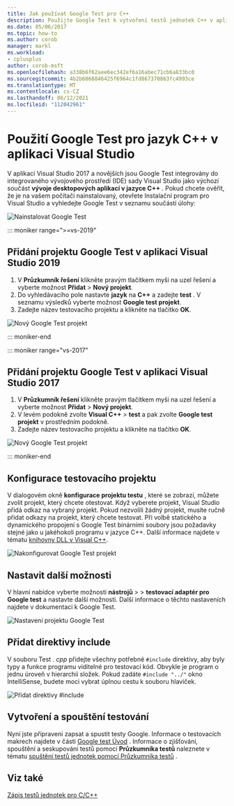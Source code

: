 ```yaml
---
title: Jak používat Google Test pro C++
description: Použijte Google Test k vytvoření testů jednotek C++ v aplikaci Visual Studio.
ms.date: 05/06/2017
ms.topic: how-to
ms.author: corob
manager: markl
ms.workload:
- cplusplus
author: corob-msft
ms.openlocfilehash: a338b6f62aee6ec342ef6a16abec71cb6a833bc0
ms.sourcegitcommit: 4b2b6068846425f6964c1fd867370863fc4993ce
ms.translationtype: MT
ms.contentlocale: cs-CZ
ms.lasthandoff: 06/12/2021
ms.locfileid: "112042961"
---
```

# <a name="how-to-use-google-test-for-c-in-visual-studio"></a>Použití Google Test pro jazyk C++ v aplikaci Visual Studio

V aplikaci Visual Studio 2017 a novějších jsou Google Test integrovány do integrovaného vývojového prostředí (IDE) sady Visual Studio jako výchozí součást **vývoje desktopových aplikací v jazyce C++** . Pokud chcete ověřit, že je na vašem počítači nainstalovaný, otevřete Instalační program pro Visual Studio a vyhledejte Google Test v seznamu součástí úlohy:

![Nainstalovat Google Test](media/cpp-google-component.png)

::: moniker range=">=vs-2019"

## <a name="add-a-google-test-project-in-visual-studio-2019"></a>Přidání projektu Google Test v aplikaci Visual Studio 2019

1. V **Průzkumník řešení** klikněte pravým tlačítkem myši na uzel řešení a vyberte možnost **Přidat** > **Nový projekt**.
2. Do vyhledávacího pole nastavte **jazyk** na **C++** a zadejte **test** . V seznamu výsledků vyberte možnost **Google test projekt**.
3. Zadejte název testovacího projektu a klikněte na tlačítko **OK**.

![Nový Google Test projekt](media/vs-2019/cpp-gtest-new-project-vs2019.png)

::: moniker-end

::: moniker range="vs-2017"

## <a name="add-a-google-test-project-in-visual-studio-2017"></a>Přidání projektu Google Test v aplikaci Visual Studio 2017

1. V **Průzkumník řešení** klikněte pravým tlačítkem myši na uzel řešení a vyberte možnost **Přidat** > **Nový projekt**.
2. V levém podokně zvolte **Visual C++** > **test** a pak zvolte **Google test projekt** v prostředním podokně.
3. Zadejte název testovacího projektu a klikněte na tlačítko **OK**.

![Nový Google Test projekt](media/cpp-gtest-new-project.png)

::: moniker-end

## <a name="configure-the-test-project"></a>Konfigurace testovacího projektu

V dialogovém okně **konfigurace projektu testu** , které se zobrazí, můžete zvolit projekt, který chcete otestovat. Když vyberete projekt, Visual Studio přidá odkaz na vybraný projekt. Pokud nezvolili žádný projekt, musíte ručně přidat odkazy na projekt, který chcete testovat. Při volbě statického a dynamického propojení s Google Test binárními soubory jsou požadavky stejné jako u jakéhokoli programu v jazyce C++. Další informace najdete v tématu [knihovny DLL v Visual C++](/cpp/build/dlls-in-visual-cpp).

![Nakonfigurovat Google Test projekt](media/cpp-gtest-config.png)

## <a name="set-additional-options"></a>Nastavit další možnosti

V hlavní nabídce vyberte možnosti **nástrojů**  >    >  **testovací adaptér pro Google test** a nastavte další možnosti. Další informace o těchto nastaveních najdete v dokumentaci k Google Test.

![Nastavení projektu Google Test](media/cpp-gtest-settings.png)

## <a name="add-include-directives"></a>Přidat direktivy include

V souboru Test *. cpp* přidejte všechny potřebné `#include` direktivy, aby byly typy a funkce programu viditelné pro testovací kód. Obvykle je program o jednu úroveň v hierarchii složek. Pokud zadáte `#include "../"` okno IntelliSense, budete moci vybrat úplnou cestu k souboru hlaviček.

![Přidat direktivy #include](media/cpp-gtest-includes.png)

## <a name="write-and-run-tests"></a>Vytvoření a spouštění testování

Nyní jste připraveni zapsat a spustit testy Google. Informace o testovacích makrech najdete v části [Google test Úvod](https://github.com/google/googletest/blob/master/docs/primer.md) . Informace o zjišťování, spouštění a seskupování testů pomocí **Průzkumníka testů** naleznete v tématu [spuštění testů jednotek pomocí Průzkumníka testů](run-unit-tests-with-test-explorer.md) .

## <a name="see-also"></a>Viz také

[Zápis testů jednotek pro C/C++](writing-unit-tests-for-c-cpp.md)
